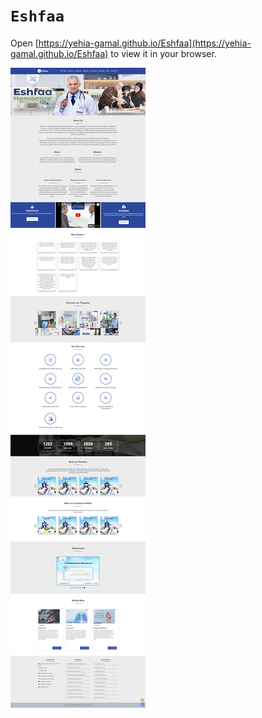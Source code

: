# `Eshfaa`

Open [https://yehia-gamal.github.io/Eshfaa](https://yehia-gamal.github.io/Eshfaa) to view it in your browser.

<img src="eshfaa.jpg" alt="img-website-app">
